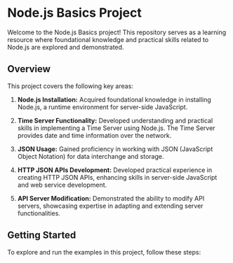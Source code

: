 # Node.js Basics Project

Welcome to the Node.js Basics project! This repository serves as a learning resource where foundational knowledge and practical skills related to Node.js are explored and demonstrated.

## Overview

This project covers the following key areas:

1. **Node.js Installation:**
   Acquired foundational knowledge in installing Node.js, a runtime environment for server-side JavaScript.

2. **Time Server Functionality:**
   Developed understanding and practical skills in implementing a Time Server using Node.js. The Time Server provides date and time information over the network.

3. **JSON Usage:**
   Gained proficiency in working with JSON (JavaScript Object Notation) for data interchange and storage.

4. **HTTP JSON APIs Development:**
   Developed practical experience in creating HTTP JSON APIs, enhancing skills in server-side JavaScript and web service development.

5. **API Server Modification:**
   Demonstrated the ability to modify API servers, showcasing expertise in adapting and extending server functionalities.

## Getting Started

To explore and run the examples in this project, follow these steps:


